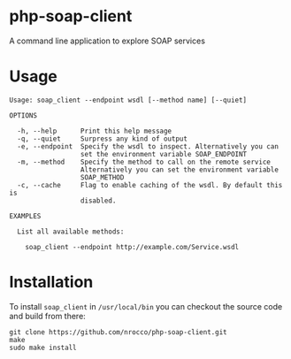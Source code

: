 php-soap-client
===============

A command line application to explore SOAP services


Usage
=====

    Usage: soap_client --endpoint wsdl [--method name] [--quiet]

    OPTIONS

      -h, --help      Print this help message
      -q, --quiet     Surpress any kind of output
      -e, --endpoint  Specify the wsdl to inspect. Alternatively you can
                      set the environment variable SOAP_ENDPOINT
      -m, --method    Specify the method to call on the remote service
                      Alternatively you can set the environment variable
                      SOAP_METHOD
      -c, --cache     Flag to enable caching of the wsdl. By default this is
                      disabled.

    EXAMPLES

      List all available methods:

        soap_client --endpoint http://example.com/Service.wsdl


Installation
============

To install `soap_client` in `/usr/local/bin` you can checkout the source code and build from there:

    git clone https://github.com/nrocco/php-soap-client.git
    make
    sudo make install
